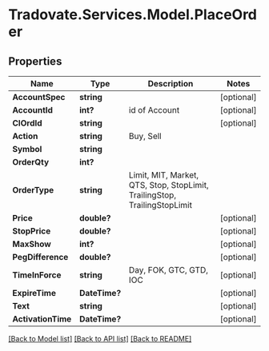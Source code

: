 # Tradovate.Services.Model.PlaceOrder
## Properties

Name | Type | Description | Notes
------------ | ------------- | ------------- | -------------
**AccountSpec** | **string** |  | [optional] 
**AccountId** | **int?** | id of Account | [optional] 
**ClOrdId** | **string** |  | [optional] 
**Action** | **string** | Buy, Sell | 
**Symbol** | **string** |  | 
**OrderQty** | **int?** |  | 
**OrderType** | **string** | Limit, MIT, Market, QTS, Stop, StopLimit, TrailingStop, TrailingStopLimit | 
**Price** | **double?** |  | [optional] 
**StopPrice** | **double?** |  | [optional] 
**MaxShow** | **int?** |  | [optional] 
**PegDifference** | **double?** |  | [optional] 
**TimeInForce** | **string** | Day, FOK, GTC, GTD, IOC | [optional] 
**ExpireTime** | **DateTime?** |  | [optional] 
**Text** | **string** |  | [optional] 
**ActivationTime** | **DateTime?** |  | [optional] 

[[Back to Model list]](../README.md#documentation-for-models) [[Back to API list]](../README.md#documentation-for-api-endpoints) [[Back to README]](../README.md)

